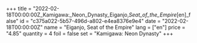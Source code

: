 +++
title = "2022-02-18T00:00:00Z_Kamigawa:_Neon_Dynasty_Eiganjo,_Seat_of_the_Empire_[en]_false"
id = "c375a022-5b57-496d-a802-e4ea8376e9e4"
date = "2022-02-18T00:00:00Z"
name = "Eiganjo, Seat of the Empire"
lang = ["en"]
price = "4.85"
quantity = 4
foil = false
set = "Kamigawa: Neon Dynasty"
+++
